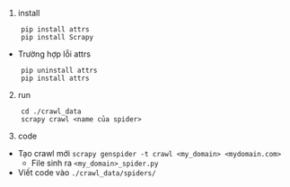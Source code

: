 1. install
```shell
    pip install attrs
    pip install Scrapy
```
- Trường hợp lỗi attrs
```shell
    pip uninstall attrs
    pip install attrs
```
2. run
```shell
    cd ./crawl_data
    scrapy crawl <name của spider>
```
3. code
- Tạo crawl mới `scrapy genspider -t crawl <my_domain> <mydomain.com>`
    - File sinh ra `<my_domain>_spider.py`
- Viết code vào `./crawl_data/spiders/`